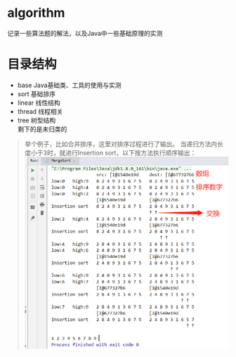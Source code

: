 # algorithm
记录一些算法题的解法，以及Java中一些基础原理的实测

# 目录结构
* base                  Java基础类、工具的使用与实测
* sort                  基础排序
* linear                线性结构
* thread                线程相关
* tree                  树型结构
<br>剩下的是未归类的

> 举个例子，比如合并排序，这里对排序过程进行了输出。
> 当递归方法内长度小于3时，就进行Insertion sort，以下按方法执行顺序输出：
> ![](example.png)
